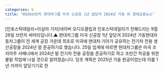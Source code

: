 ```yaml
---
categories: b
title: "0926브런치 현대차그룹 미국 신공장 1년 앞당겨 2024년 가동 외 경제금융뉴스"
---
```

[인포스탁데일리=이실아 기자]네이버 오디오클립과 인포스탁데일리가 전해드리는 9월 26일 브런치 써머리입니다.▲ 현대차그룹 미국 신공장 1년 앞당겨 2024년 가동현대자동차그룹이 전 세계 공장 가운데 최초로 미국에 현대차·기아가 공유하는 전기차 전용 생산공장을 2024년 말 준공하기로 했습니다. 25일 업계에 따르면 현대차그룹은 미국 조지아주 서배너에서 2024년 말 전기차 전용 공장을 준공하기로 하고 조만간 착공을 위한 물밑 작업에 나설 것으로 알려졌습니다. 당초 계획은 2025년 가을 완공이었는데 이를 1년 가까이 앞당기기로 한